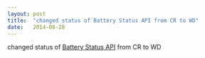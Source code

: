 ```yaml
---
layout: post
title:  "changed status of Battery Status API from CR to WD"
date:   2014-08-28
---
```


changed status of <a href="http://www.w3.org/TR/battery-status">Battery Status API</a> from CR to WD

